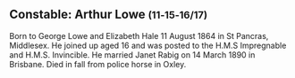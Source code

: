 ## Constable: Arthur Lowe <small>(11‑15‑16/17)</small>

Born to George Lowe and Elizabeth Hale 11 August 1864 in St Pancras, Middlesex. He joined up aged 16 and was posted to the H.M.S Impregnable and H.M.S. Invincible. He married Janet Rabig on 14 March 1890 in Brisbane. Died in fall from police horse in Oxley.
